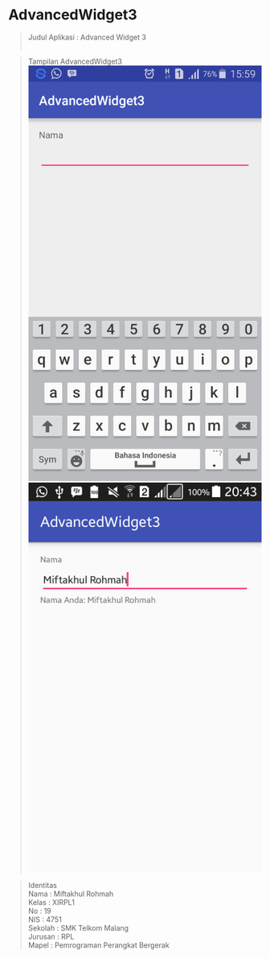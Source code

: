 # AdvancedWidget3 <br>

> Judul Aplikasi : Advanced Widget 3 <br> <br>

> Tampilan AdvancedWidget3 <br>
![Screenshot](https://github.com/karinawidhia/AdvancedWidget3/blob/master/AdvancedWidget3.1.png)
![Screenshot](https://github.com/miftakhulrohmah/AdvancedWidget3/blob/master/Screenshot_2016-09-25-20-43-57.png) <br>

 >Identitas <br>
Nama    : Miftakhul Rohmah<br>
Kelas   : XIRPL1<br>
No      : 19<br>
NIS     : 4751<br>
Sekolah : SMK Telkom Malang<br>
Jurusan : RPL<br>
Mapel   : Pemrograman Perangkat Bergerak<br>

